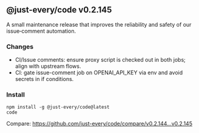 ## @just-every/code v0.2.145

A small maintenance release that improves the reliability and safety of our issue‑comment automation.

### Changes

- CI/Issue comments: ensure proxy script is checked out in both jobs; align with upstream flows.
- CI: gate issue-comment job on OPENAI_API_KEY via env and avoid secrets in if conditions.

### Install

```
npm install -g @just-every/code@latest
code
```

Compare: https://github.com/just-every/code/compare/v0.2.144...v0.2.145
